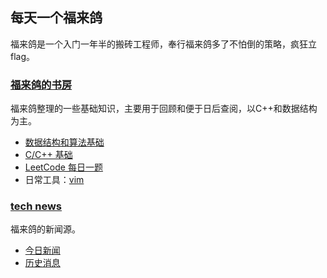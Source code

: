## 每天一个福来鸽

福来鸽是一个入门一年半的搬砖工程师，奉行福来鸽多了不怕倒的策略，疯狂立flag。

### [福来鸽的书房](https://flaging.github.io/basics/)

福来鸽整理的一些基础知识，主要用于回顾和便于日后查阅，以C++和数据结构为主。

* [数据结构和算法基础](https://flaging.github.io/basics/data_struct_and_algo.html)
* [C/C++ 基础](https://flaging.github.io/basics/cpp_basics.html)
* [LeetCode 每日一题](https://flaging.github.io/basics/leetcode-everyday.html)
* 日常工具：[vim](https://flaging.github.io/basics/vim.html)

### [tech news](https://flaging.github.io/tech-news/)

福来鸽的新闻源。

* [今日新闻](https://flaging.github.io/tech-news/)
* [历史消息](https://flaging.github.io/tech-news/history/)
